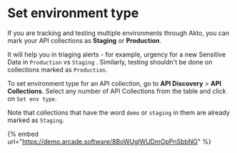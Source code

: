 # Set environment type

If you are tracking and testing multiple environments through Akto, you can mark your API collections as **Staging** or **Production**.&#x20;

It will help you in triaging alerts - for example, urgency for a new Sensitive Data in `Production` vs `Staging` . Similarly, testing shouldn't be done on collections marked as `Production`.&#x20;

To set environment type for an API collection, go to **API Discovery** > **API Collections**. Select any number of API Collections from the table and click on `Set env type`.&#x20;

Note that collections that have the word `demo` or `staging` in them are already marked as `Staging`.&#x20;

{% embed url="https://demo.arcade.software/8BoWUglWUDmOpPnSbbNG" %}
